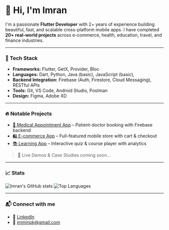 # 👋 Hi, I'm Imran

I'm a passionate **Flutter Developer** with 2+ years of experience building beautiful, fast, and scalable cross-platform mobile apps. I have completed **20+ real-world projects** across e-commerce, health, education, travel, and finance industries.

---

### 🚀 Tech Stack
- **Frameworks:** Flutter, GetX, Provider, Bloc
- **Languages:** Dart, Python, Java (basic), JavaScript (basic),
- **Backend Integration:** Firebase (Auth, Firestore, Cloud Messaging), RESTful APIs
- **Tools:** Git, VS Code, Android Studio, Postman
- **Design:** Figma, Adobe XD

---

### 🔥 Notable Projects
- [🏥 Medical Appointment App](#) – Patient-doctor booking with Firebase backend
- [🛍️ E-commerce App](#) – Full-featured mobile store with cart & checkout
- [📚 Learning App](#) – Interactive quiz & course player with analytics

> 🎯 Live Demos & Case Studies coming soon…

---

### 📈 Stats
![Imran's GitHub stats](https://github-readme-stats.vercel.app/api?username=immiimran&show_icons=true&theme=react&hide_title=true)
![Top Languages](https://github-readme-stats.vercel.app/api/top-langs/?username=immiimran&layout=compact&theme=react)

---

### 📬 Connect with me
- 💼 [LinkedIn](https://www.linkedin.com/in/imminpk/)
- 📧 imminpk@gmail.com
